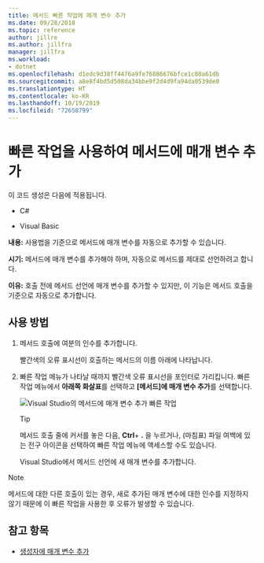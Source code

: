 ```yaml
---
title: 메서드 빠른 작업에 매개 변수 추가
ms.date: 09/28/2018
ms.topic: reference
author: jillre
ms.author: jillfra
manager: jillfra
ms.workload:
- dotnet
ms.openlocfilehash: d1edc9d38ff4476a9fe76886676bfce1c80a61db
ms.sourcegitcommit: a8e8f4bd5d508da34bbe9f2d4d9fa94da0539de0
ms.translationtype: HT
ms.contentlocale: ko-KR
ms.lasthandoff: 10/19/2019
ms.locfileid: "72658799"
---
```

# <a name="add-a-parameter-to-a-method-using-a-quick-action"></a>빠른 작업을 사용하여 메서드에 매개 변수 추가

이 코드 생성은 다음에 적용됩니다.

- C#

- Visual Basic

**내용:** 사용법을 기준으로 메서드에 매개 변수를 자동으로 추가할 수 있습니다.

**시기:** 메서드에 매개 변수를 추가해야 하며, 자동으로 메서드를 제대로 선언하려고 합니다.

**이유:** 호출 전에 메서드 선언에 매개 변수를 추가할 수 있지만, 이 기능은 메서드 호출을 기준으로 자동으로 추가합니다.

## <a name="how-to-use-it"></a>사용 방법

1. 메서드 호출에 여분의 인수를 추가합니다.

   빨간색의 오류 표시선이 호출하는 메서드의 이름 아래에 나타납니다.

2. 빠른 작업 메뉴가 나타날 때까지 빨간색 오류 표시선을 포인터로 가리킵니다. 빠른 작업 메뉴에서 **아래쪽 화살표**를 선택하고 **[메서드]에 매개 변수 추가**를 선택합니다.

   ![Visual Studio의 메서드에 매개 변수 추가 빠른 작업](media/add-parameter-to-method.png)

   > [!TIP]
   > 메서드 호출 줄에 커서를 놓은 다음, **Ctrl**+ **.** 을 누르거나, (마침표) 파일 여백에 있는 전구 아이콘을 선택하여 빠른 작업 메뉴에 액세스할 수도 있습니다.

   Visual Studio에서 메서드 선언에 새 매개 변수를 추가합니다.

> [!NOTE]
> 메서드에 대한 다른 호출이 있는 경우, 새로 추가된 매개 변수에 대한 인수를 지정하지 않기 때문에 이 빠른 작업을 사용한 후 오류가 발생할 수 있습니다.

## <a name="see-also"></a>참고 항목

- [생성자에 매개 변수 추가](generate-constructor.md#addparameter)